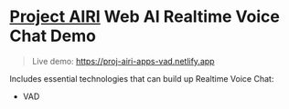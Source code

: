 # [Project AIRI](https://github.com/moeru-ai/airi) Web AI Realtime Voice Chat Demo

> Live demo: https://proj-airi-apps-vad.netlify.app

Includes essential technologies that can build up Realtime Voice Chat:

- VAD
